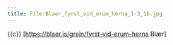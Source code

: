 ```yaml
---
title: File:Blaer_fyrst_vid_erum_herna_1-3_16.jpg
---
```


{{c}} [https://blaer.is/grein/fyrst-vid-erum-herna Blær]
